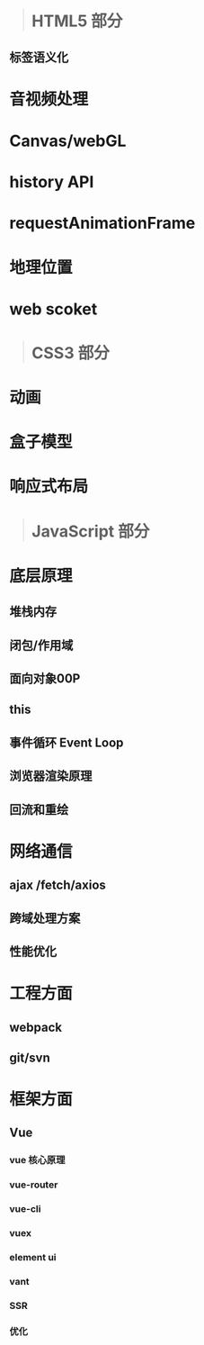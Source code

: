 
> # HTML5 部分
## 标签语义化
# 音视频处理
# Canvas/webGL
# history API
# requestAnimationFrame
# 地理位置
# web scoket

> # CSS3 部分
# 动画
# 盒子模型
# 响应式布局

> # JavaScript 部分

# 底层原理
## 堆栈内存
## 闭包/作用域
## 面向对象00P
## this
## 事件循环 Event Loop
## 浏览器渲染原理
## 回流和重绘

# 网络通信
## ajax /fetch/axios
## 跨域处理方案
## 性能优化

# 工程方面
## webpack
## git/svn

# 框架方面
## Vue
### vue 核心原理
### vue-router
### vue-cli 
### vuex
### element ui
### vant
### SSR
### 优化

